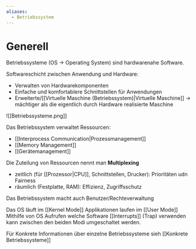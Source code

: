 ```yaml
---
aliases:
  - Betriebssystem
---
```

# Generell
Betriebssysteme (OS → Operating System) sind hardwarenahe Software.

Softwareschicht zwischen Anwendung und Hardware:
- Verwalten von Hardwarekomponenten
- Einfache und komfortablere Schnittstellen für Anwendungen
- Erweiterte/[[Virtuelle Maschine (Betriebssystem)|Virtuelle Maschine]] → mächtiger als die eigentlich durch Hardware realisierte Maschine

![[Betriebssysteme.png]]

Das Betriebssystem verwaltet Ressourcen:
- [[Interprocess Communication|Prozessmanagement]]
- [[Memory Management]]
- [[Gerätemanagement]]

Die Zuteilung von Ressourcen nennt man **Multiplexing** 
- zeitlich (für [[Prozessor|CPU]], Schnittstellen, Drucker): Prioritäten udn Fairness
- räumlich (Festplatte, RAM): Effizienz, Zugriffsschutz

Das Betriebssystem macht auch Benutzer/Rechteverwaltung

Das OS läuft im [[Kernel Mode]]
Applikationen laufen im [[User Mode]]
Mithilfe von OS Aufrufen welche Software [[Interrupts]] (Trap) verwenden kann zwischen den beiden Modi umgeschaltet werden. 

Für Konkrete Informationen über einzelne Betriebssysteme sieh [[Konkrete Betriebssysteme]]